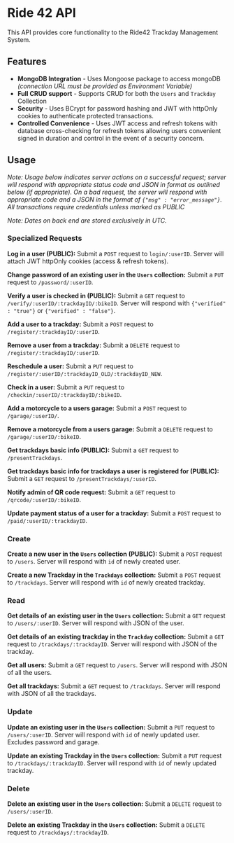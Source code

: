 # Ride 42 API

This API provides core functionality to the Ride42 Trackday Management System.

## Features

* **MongoDB Integration** - Uses Mongoose package to access mongoDB *(connection URL must be provided as Environment Variable)*
* **Full CRUD support** - Supports CRUD for both the `Users` and `Trackday` Collection
* **Security** - Uses BCrypt for password hashing and JWT with httpOnly cookies to authenticate protected transactions. 
* **Controlled Convenience** - Uses JWT access and refresh tokens with database cross-checking for refresh tokens allowing users convenient signed in duration and control in the event of a security concern.

## Usage

*Note: Usage below indicates server actions on a successful request; server will respond with appropriate status code and JSON in format as outlined below (if appropriate). 
On a bad request, the server will respond with appropriate code and a JSON in the format of `{"msg" : "error_message"}`. All transactions require credentials unless marked as PUBLIC*

*Note: Dates on back end are stored exclusively in UTC.*

### Specialized Requests

**Log in a user (PUBLIC):** Submit a `POST` request to `login/:userID`. Server will attach JWT httpOnly cookies (access & refresh tokens).

**Change password of an existing user in the `Users` collection:** Submit a `PUT` request to `/password/:userID`. 

**Verify a user is checked in (PUBLIC):** Submit a `GET` request to `/verify/:userID/:trackdayID/:bikeID`. Server will respond with `{"verified" : "true"}` or `{"verified" : "false"}`.

**Add a user to a trackday:** Submit a `POST` request to `/register/:trackdayID/:userID`. 

**Remove a user from a trackday:** Submit a `DELETE` request to `/register/:trackdayID/:userID`.

**Reschedule a user:** Submit a `PUT` request to `/register/:userID/:trackdayID_OLD/:trackdayID_NEW`.

**Check in a user:** Submit a `PUT` request to `/checkin/:userID/:trackdayID/:bikeID`.

**Add a motorcycle to a users garage:** Submit a `POST` request to `/garage/:userID/`. 

**Remove a motorcycle from a users garage:** Submit a `DELETE` request to `/garage/:userID/:bikeID`.

**Get trackdays basic info (PUBLIC):** Submit a `GET` request to `/presentTrackdays`.

**Get trackdays basic info for trackdays a user is registered for (PUBLIC):** Submit a `GET` request to `/presentTrackdays/:userID`.

**Notify admin of QR code request:** Submit a `GET` request to `/qrcode/:userID/:bikeID`.

**Update payment status of a user for a trackday:** Submit a `POST` request to `/paid/:userID/:trackdayID`.


### Create
**Create a new user in the `Users` collection (PUBLIC):** Submit a `POST` request to `/users`. Server will respond with `id` of newly created user.

**Create a new Trackday in the `Trackdays` collection:** Submit a `POST` request to `/trackdays`. Server will respond with `id` of newly created trackday.

### Read
**Get details of an existing user in the `Users` collection:** Submit a `GET` request to `/users/:userID`. Server will respond with JSON of the user.

**Get details of an existing trackday in the `Trackday` collection:** Submit a `GET` request to `/trackdays/:trackdayID`. Server will respond with JSON of the trackday.

**Get all users:** Submit a `GET` request to `/users`. Server will respond with JSON of all the users.

**Get all trackdays:** Submit a `GET` request to `/trackdays`. Server will respond with JSON of all the trackdays.

### Update
**Update an existing user in the `Users` collection:** Submit a `PUT` request to `/users/:userID`. Server will respond with `id` of newly updated user. Excludes password and garage.

**Update an existing Trackday in the `Users` collection:** Submit a `PUT` request to `/trackdays/:trackdayID`. Server will respond with `id` of newly updated trackday.


### Delete
**Delete an existing user in the `Users` collection:** Submit a `DELETE` request to `/users/:userID`.

**Delete an existing Trackday in the `Users` collection:** Submit a `DELETE` request to `/trackdays/:trackdayID`.